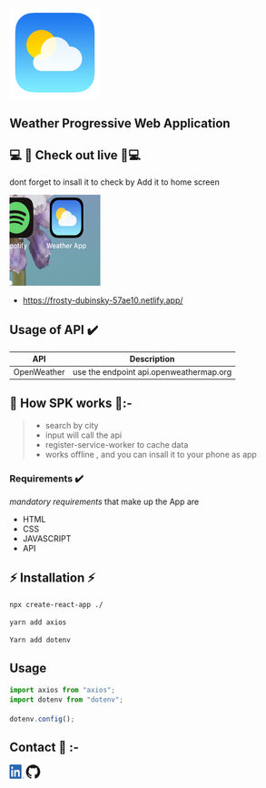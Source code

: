 ##### <img width="160" height="160" src='./public/img/logo.png'/>

## Weather Progressive Web Application

## 💻 📱 Check out live 📱💻

dont forget to insall it to check by Add it to home screen

<img width="160" height="160" src='./public/img/phone.png'/>

- https://frosty-dubinsky-57ae10.netlify.app/

## Usage of API ✔️

| API         | Description                             |
| ----------- | --------------------------------------- |
| OpenWeather | use the endpoint api.openweathermap.org |

## 📱 How SPK works 📱:-

> - search by city
> - input will call the api
> - register-service-worker to cache data
> - works offline , and you can insall it to your phone as app

### Requirements ✔️

_mandatory requirements_ that make up the App are

- HTML
- CSS
- JAVASCRIPT
- API

## ⚡️ Installation ⚡️

```zsh
npx create-react-app ./
```

```zsh
yarn add axios
```

```zsh
Yarn add dotenv
```

## Usage

```javascript
import axios from "axios";
import dotenv from "dotenv";

dotenv.config();
```

## Contact 📲 :-

<a href="https://www.linkedin.com/in/ayman-omer-b2429b1ab"><img src="./public/img/linkdin.png" width="25px" height="25px"/></a> <a href="https://github.com/aymanjebril2"><img src="./public/img/gtihub.png" width="25px" height="25px"/></a>
